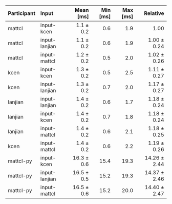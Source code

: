 | Participant | Input | Mean [ms] | Min [ms] | Max [ms] | Relative |
|:---|:---|---:|---:|---:|---:|
| mattcl | input-kcen | 1.1 ± 0.2 | 0.6 | 1.9 | 1.00 |
| mattcl | input-lanjian | 1.1 ± 0.2 | 0.6 | 1.9 | 1.00 ± 0.24 |
| mattcl | input-mattcl | 1.2 ± 0.2 | 0.5 | 2.0 | 1.02 ± 0.26 |
| kcen | input-kcen | 1.3 ± 0.2 | 0.5 | 2.5 | 1.11 ± 0.27 |
| kcen | input-lanjian | 1.3 ± 0.2 | 0.7 | 2.0 | 1.17 ± 0.27 |
| lanjian | input-lanjian | 1.4 ± 0.2 | 0.6 | 1.7 | 1.18 ± 0.24 |
| lanjian | input-kcen | 1.4 ± 0.2 | 0.7 | 1.8 | 1.18 ± 0.24 |
| lanjian | input-mattcl | 1.4 ± 0.2 | 0.6 | 2.1 | 1.18 ± 0.25 |
| kcen | input-mattcl | 1.4 ± 0.2 | 0.6 | 2.2 | 1.19 ± 0.26 |
| mattcl-py | input-kcen | 16.3 ± 0.6 | 15.4 | 19.3 | 14.26 ± 2.44 |
| mattcl-py | input-lanjian | 16.5 ± 0.5 | 15.2 | 19.3 | 14.37 ± 2.46 |
| mattcl-py | input-mattcl | 16.5 ± 0.6 | 15.2 | 20.0 | 14.40 ± 2.47 |

